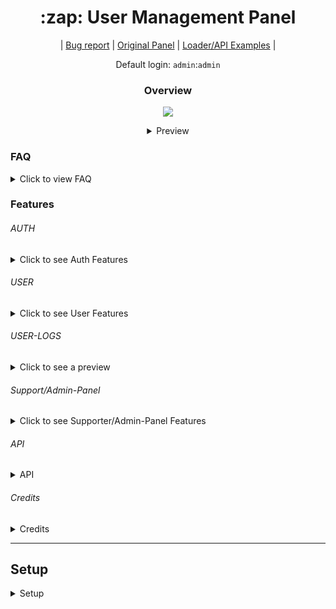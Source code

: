 
<h1 align="center">:zap: User Management Panel</h1>

<p align="center">
| <a  href="https://github.com/anditv21/panel/issues/new?assignees=&labels=bug&template=bug_report.md&title=%5BBUG%5D">Bug report</a> |
<a  href="https://github.com/znixbtw/php-panel-v2/">Original Panel</a> |
<a  href="https://github.com/anditv21/panel/tree/main/.examples/">Loader/API Examples</a> |

</p>

<p align="center">
Default login: <code>admin</code>:<code>admin</code>
</p>

  
  

<h3 align="center">Overview</h3>

<p align="center">

<img  src="https://i.imgur.com/VB2ial8.png" />

</p>

<details align="center">

<summary>Preview</summary>

<p align="center">

<a  href="https://i.ibb.co/RyvRyDB/image.png"><img  src="https://i.ibb.co/RyvRyDB/image.png" /></a>

<a  href="https://i.ibb.co/1Tx5BK7/image.png"><img  src="https://i.ibb.co/1Tx5BK7/image.png" /></a>

<a  href="https://i.ibb.co/QcdVwvZ/image.png"><img  src="https://i.ibb.co/QcdVwvZ/image.png" /></a>
<a  href="https://github.com/anditv21/panel/raw/main/.examples/CSharp-API-Example/img/readme1.png"><img src="https://github.com/anditv21/panel/raw/main/.examples/CSharp-API-Example/img/readme1.png" /></a>
  

</details>

  

### FAQ

<details>

<summary>Click to view FAQ</summary>

<h3>What exactly does the panel do?</h3>

<p>Basically it is a system to license software. <br>

Originally it was developed by <a href="https://github.com/znixbtw/">@znix</a> to license cheating software for e.g. CSGO.</p>

  

<h3>Why do updates come so rarely?</h3>

<p>Because I work on the panel only when I feel like it in my free time. :)</p>

<h3>Why are parts of the code so messy?</h3>

<p>Parts of the code are from an old project and have not been improved yet. <br> Feel free to create a pull request with improvements. ¯\_(ツ)_/¯ </p>

<h3>How do I update the panel?</h3>

<p>Download the latest release. And drag all files and folders except "/app/core" (this would overwrite your config and db infos) to your server.</p>

<h3>hOw dO I SeTuP ThE mOdErN ThEmE?</h3>

<p>Just like the default theme :)</p>
<br>
</details>

  
  

### Features

###### AUTH

<details>

<summary>Click to see Auth Features</summary>

<ul>

<li>Login (Multiple device remember Login) (Screenshot: https://bit.ly/3GUeex5)</li>

<li>Register (Invite only / can be deactivated) (Screenshot: https://bit.ly/3ZrXndf)</li>

<li>Banned Page (Screenshot: https://bit.ly/3vYaHse)</li>

</ul>

</details>

  

###### USER

<details>

<summary>Click to see User Features</summary>

<ul>

Screenshot: https://bit.ly/3W3SBQj / https://bit.ly/3D1cXE6

<li>Change password</li>

<li>Activate multiple subscription´s with code (30/90 days)</li>

<li>Activate Trail subscription´s with code (3 days)</li>

<li>Download loader (Needs a sub)</li>

<li>Set a Profile Picture</li>

<ul>

<li>Get Profile Picture from Discord (currently only static)</li></ul>



</ul>

</details>

  

###### USER-LOGS

  

<details>

<summary>Click to see a preview</summary>

<img  src="https://i.ibb.co/GHbF6Ly/opera-Bei-I6vs-O9-Z.png">

</details>

  

###### Support/Admin-Panel

<details>

<summary>Click to see Supporter/Admin-Panel Features</summary>

<ul>

<li>Screenshot: https://bit.ly/3GXtf21 / https://bit.ly/3IC7O8a</li>

<li>Disable Invite System (Admin only)</li>

<li>Freeze all subscriptions (experimental) (Admin only)</li>

<li>Gift user subscription (Admin only) (Screenshot: https://bit.ly/3ivNJ8K)</li>

  




  

<li>View a users last known IP address </li>

<li>Password Reset (Admin only)</li>

<li>Set News</li>

<li>Ban-Management panel (Admin only) (Screenshot: https://bit.ly/3VS78if)</li>

<li>Generate invite code</li>

<li>Generate subscription code (Admin only)</li>

<li>Ban/unban user (Admin only)</li>

<li>Make user admin/non-admin </li>

<li>Make user supporter/non-supp </li>

<li>Reset HWID</li>

<li>Set cheat detected/undetected/version/maintenance/non-maintenance (Admin only)</li>

  

</details>

  
  

###### API

<details>

<summary>API</summary>

Note: User pass and hwid has to be sent in base64 format.

<ul>

<li>Sends user data in JSON format on call</li>

<ul><li>Usage: <code>api.php?user={username}&pass={password}&hwid={hwid}&key={key}</code></li>

<li>Example: <code>api.php?user=admin&pass=YWRtaW4=&hwid=aHdpZA==&key=yes</code></li></ul>

  

</ul>

There are already <a  href="https://github.com/anditv21/panel/tree/main/.examples/">API examples</a> for some popular languages

</details>

  
  
###### Credits
  <details>

<summary>Credits</summary>


<ul>

<li><a href="https://github.com/znixbtw/">@znixbtw</a> for his awesome <a href="https://github.com/znixbtw/php-panel-v2/">original panel.</a></li>
<li><a href="https://github.com/Phantom-1337/">@Phantom-1337</a> and <a href="https://github.com/sxck1337/">@sxck1337</a> for their cool themes.</li>


  

</ul>



</details>


---

  
  

## Setup

<details>

  

<summary>Setup</summary>


<ol>
  <li>Download the latest Release ZIP and the db.sql file from <a href="https://github.com/anditv21/panel/releases/latest/">here.</a></li>
  <li>Extract the files and upload them to your PHP host.</li>
  <li>Create a new database in PHPMyAdmin, import the contents of the db.sql file to create necessary tables and structures.</li>
  <li>Rename Database file to Database.php.<li>
  <li>Edit the Database.php file to include your database credentials.</li>
  <li>Upload the x.exe file in the panel's main directory.</li>
  <li>Log in to the panel using default credentials, then change the password to a secure one.</li>
  <li>Edit the Config.php file to set the name and description of your website, and set a secure API key for authenticating requests.</li>
  <li>Rename the DiscordConfig file to DiscordConfig.php.</li>
  <li>Create a new Discord application to integrate with the panel.</li>
  <li>Copy the panel's profile URL and add it as a redirect URL in the Discord application.</li>
  <li>Fill in your Discord logging webhook URL(s) in the DiscordConfig.php file to allow the panel to send messages to Discord.</li>
</ol>

  
<p>NOTE: Make sure php has full access to /usercontent/avatar otherwise no avatar can be downloaded from discord.</p>
</details>

</a>

</p>

</details>
